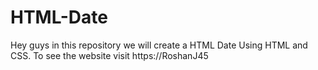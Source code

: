 # HTML-Date
Hey guys in this repository we will create a HTML Date Using HTML and CSS. To see the website visit https://RoshanJ45
